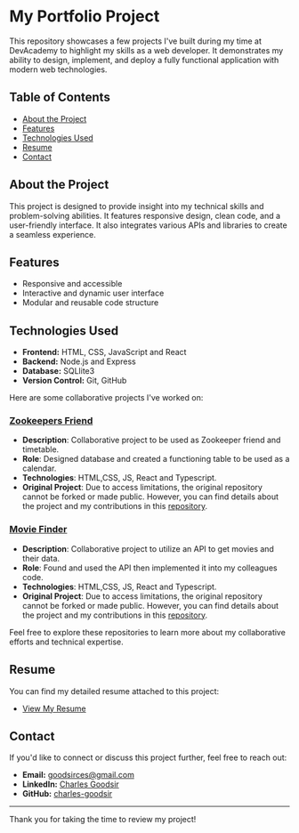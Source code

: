# My Portfolio Project

This repository showcases a few projects I've built during my time at DevAcademy to highlight my skills as a web developer. It demonstrates my ability to design, implement, and deploy a fully functional application with modern web technologies.

## Table of Contents

- [About the Project](#about-the-project)
- [Features](#features)
- [Technologies Used](#technologies-used)
- [Resume](#resume)
- [Contact](#contact)

## About the Project

This project is designed to provide insight into my technical skills and problem-solving abilities. It features responsive design, clean code, and a user-friendly interface. It also integrates various APIs and libraries to create a seamless experience.

## Features

- Responsive and accessible 
- Interactive and dynamic user interface
- Modular and reusable code structure

## Technologies Used

- **Frontend:** HTML, CSS, JavaScript and React
- **Backend:** Node.js and Express
- **Database:** SQLlite3
- **Version Control:** Git, GitHub

Here are some collaborative projects I've worked on:

### [Zookeepers Friend](https://github.com/charles-goodsir/group-project-nootnoot)
- **Description**: Collaborative project to be used as Zookeeper friend and timetable.
- **Role**: Designed database and created a functioning table to be used as a calendar.
- **Technologies**: HTML,CSS, JS, React and Typescript.
- **Original Project**: Due to access limitations, the original repository cannot be forked or made public. However, you can find details about the project and my contributions in this [repository](https://github.com/pikopiko-2024/NootNoot).

### [Movie Finder](https://github.com/charles-goodsir/group-project-CAMera)
- **Description**: Collaborative project to utilize an API to get movies and their data.
- **Role**: Found and used the API then implemented it into my colleagues code.
- **Technologies**: HTML,CSS, JS, React and Typescript.
- **Original Project**: Due to access limitations, the original repository cannot be forked or made public. However, you can find details about the project and my contributions in this [repository](https://github.com/pikopiko-2024/CAMera).

Feel free to explore these repositories to learn more about my collaborative efforts and technical expertise.


## Resume

You can find my detailed resume attached to this project:

- [View My Resume](CV.pdf)

## Contact

If you'd like to connect or discuss this project further, feel free to reach out:

- **Email:** goodsirces@gmail.com
- **LinkedIn:** [Charles Goodsir](linkedin.com/in/charles-goodsir)
- **GitHub:** [charles-goodsir](https://github.com/charles-goodsir )

---

Thank you for taking the time to review my project!






